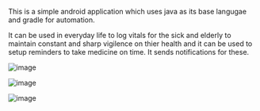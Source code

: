 This is a simple android application which uses java as its base langugae and gradle for automation.

It can be used in everyday life to log vitals for the sick and elderly to maintain constant and sharp vigilence on thier health and it can be used to setup reminders to take medicine on time. It sends notifications for these. 

![image](https://github.com/user-attachments/assets/8073f892-4792-413d-862f-f94e78e17ad9)

![image](https://github.com/user-attachments/assets/78657c9e-c05d-4317-91af-1cdbd44320d9)

![image](https://github.com/user-attachments/assets/b9d93aa4-5987-4a67-afb9-0b38dcfc042a)

